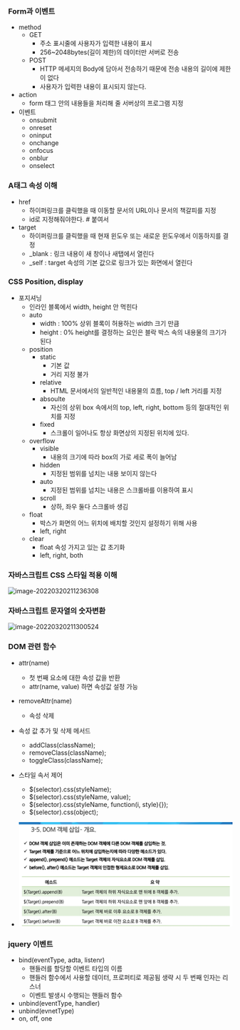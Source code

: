 ### Form과 이벤트

- method
  - GET
    - 주소 표시줄에 사용자가 입력한 내용이 표시
    - 256~2048bytes(길이 제한)의 데이터만 서버로 전송
  - POST
    - HTTP 메세지의 Body에 담아서 전송하기 때문에 전송 내용의 길이에 제한이 없다
    - 사용자가 입력한 내용이 표시되지 않는다.
- action
  - form 태그 안의 내용들을 처리해 줄 서버상의 프로그램 지정
- 이벤트
  - onsubmit
  - onreset
  - oninput
  - onchange
  - onfocus
  - onblur
  - onselect

### A태그 속성 이해

- href
  - 하이퍼링크를 클릭했을 때 이동할 문서의 URL이나 문서의 책갈피를 지정
  - id로 지정해줘야한다. # 붙여서
- target
  - 하이퍼링크를 클릭했을 때 현재 윈도우 또는 새로운 윈도우에서 이동하지를 결정
  - _blank : 링크 내용이 새 창이나 새탭에서 열린다
  - _self : target 속성의 기본 값으로 링크가 있는 화면에서 열린다

### CSS Position, display

- 포지셔닝
  - 인라인 블록에서 width, height 안 먹힌다
  - auto 
    - width : 100% 상위 블록이 허용하는 width 크기 만큼
    - height : 0% height를 결정하는 요인은 블락 박스 속의 내용물의 크기가 된다
  - position
    - static
      - 기본 값
      - 거리 지정 불가
    - relative
      - HTML 문서에서의 일반적인 내용물의 흐름, top / left 거리를 지정
    - absoulte
      - 자신의 상위 box 속에서의 top, left, right, bottom 등의 절대적인 위치를 지정
    - fixed
      - 스크롤이 일어나도 항상 화면상의 지정된 위치에 있다.
  - overflow
    - visible
      - 내용의 크기에 따라 box의 가로 세로 폭이 늘어남
    - hidden
      - 지정된 범위를 넘치는 내용 보이지 않는다
    - auto
      - 지정된 범위를 넘치는 내용은 스크롤바를 이용하여 표시
    - scroll
      - 상하, 좌우 둘다 스크롤바 생김
  - float
    - 박스가 화면의 어느 위치에 배치할 것인지 설정하기 위해 사용
    - left, right
  - clear
    - float 속성 가지고 있는 값 초기화
    - left, right, both

### 자바스크립트 CSS 스타일 적용 이해

![image-20220320211236308](C:\Users\jun\AppData\Roaming\Typora\typora-user-images\image-20220320211236308.png)

### 자바스크립트 문자열의 숫자변환

![image-20220320211300524](C:\Users\jun\AppData\Roaming\Typora\typora-user-images\image-20220320211300524.png)

### DOM 관련 함수

- attr(name)
  - 첫 번째 요소에 대한 속성 값을 반환
  - attr(name, value) 하면 속성값 설정 가능
- removeAttr(name)
  - 속성 삭제
- 속성 값 추가 및 삭제 메서드
  - addClass(className);
  - removeClass(className);
  - toggleClass(className);
- 스타일 속서 제어
  - $(selector).css(styleName);
  - $(selector).css(styleName, value);
  - $(selector).css(styleName, function(i, style){});
  - $(selector).css(object);

- ![image-20220320213149002](사진내용정리.assets/image-20220320213149002.png)

### jquery 이벤트

- bind(eventType, adta, listenr)
  - 핸들러를 할당할 이벤트 타입의 이름
  - 핸들러 함수에서 사용할 데이터, 프로퍼티로 제공됨 생략 시 두 번째 인자는 리스너
  - 이벤트 발생시 수행되는 핸들러 함수
- unbind(eventType, handler)
- unbind(evnetType)
- on, off, one
